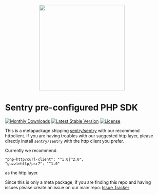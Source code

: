 <p align="center">
    <a href="https://sentry.io" target="_blank" align="center">
        <img src="https://sentry-brand.storage.googleapis.com/sentry-logo-black.png" width="280">
    </a>
</p>

# Sentry pre-configured PHP SDK

[![Monthly Downloads](https://poser.pugx.org/sentry/sdk/d/monthly)](https://packagist.org/packages/sentry/sdk)
[![Latest Stable Version](https://poser.pugx.org/sentry/sdk/v/stable)](https://packagist.org/packages/sentry/sdk)
[![License](https://poser.pugx.org/sentry/sdk/license)](https://packagist.org/packages/sentry/sdk)

This is a metapackage shipping [sentry/sentry](https://github.com/getsentry/sentry-php) with our recommend httpclient.
If you are having troubles with our suggested http layer, please directly install `sentry/sentry` with the http client you prefer.

Currently we recommend:

```
"php-http/curl-client": "^1.0|^2.0",
"guzzlehttp/psr7": "^1.0"
```

as the http layer.

Since this is only a meta package, if you are finding this repo and having issues please create an issue on our main repo: [Issue Tracker](https://github.com/getsentry/sentry-php/issues)
